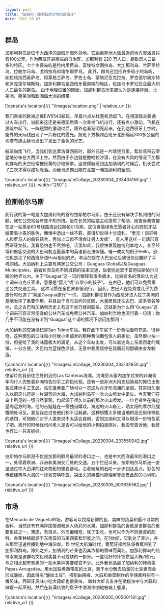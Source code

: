 ```yaml
---
layout: post
title: "加纳利：撒哈拉的沙吹向西班牙"
date: 2022-10-03
---
```


## 群岛

加那利群岛是位于大西洋的西班牙海外领地。它距离非洲大陆最近的地方摩洛哥只有100公里。作为西班牙最南端的自治区，加那利有 220 万人口，是欧盟人口最多的特区。七个主要岛屿是特内里费岛、富埃特文图拉岛、大加那利岛、兰萨罗特岛、拉帕尔马岛、戈梅拉岛和埃尔耶罗岛。 此外，群岛还包括许多较小的岛屿，如拉格拉西奥萨岛、阿莱格兰萨岛、罗伯士岛、蒙塔尼亚克拉拉、罗克德尔奥斯特和罗克德尔埃斯特。加那利群岛是西班牙最南端的地区，也是马卡罗尼西亚最大和人口最多的群岛。 由于地理位置的原因，加那利群岛历来被认为是连接非洲、北美洲、南美洲和欧洲四大洲的纽带。

![canaria's location]({{ "/images/location.png" | relative_url }})  

我们乘坐的欧洲之翼EW9542航班，早晨六点从杜塞机场起飞。在德国我主要通过火车出行，说起来这还是来德国后第一次乘坐飞机出行，还有点小激动。飞机在黑暗中起飞，一阵短暂的激动过后，窗外也渐渐明亮起来。在到达西班牙上空时，窗外的天际线出现了一片粉红的霞光。航班下方横跨西班牙北部绵延300多公里的坎塔布连山脉也发出了发出了金色的光芒。

航班向南飞行，当我们到达摩洛哥西部时，窗外已是一片晴空万里。絮状高积云零星地分布在大西洋上空。然而由于东边就是撒哈拉沙漠，在没有大风的情况下加那利群岛的天空经常被灰黄的沙粒笼罩。这使得航班到达加纳利的时候后，机长尝试了三次才得以成功降落。而我也遗憾没能在高空一睹加纳利的全貌。

![canaria's location]({{ "/images/inCollage_20230304_233434156.jpg" | relative_url }}){: width="250" }  

## 拉斯帕尔马斯

此行我的第一站是大加纳利岛的首府拉斯帕尔马斯。由于还没有解决手机网络的问题，我在公交站台有些不知所措。坐在长凳的姑娘主动提供了帮助，她告诉我直接在这一站乘坐60号线路直达拉斯帕尔马斯。这位身着绿色志愿者背心的西班牙姑娘带着小麦的肤色，慵懒中透出一丝不羁，英语却说得十分流利。“老兄！西哥特人和罗马人的疯狂结合，再加上口齿不清会让男人发疯”， 有人用这样一句话形容西班牙女孩，我看恐怕也不尽然吧。话虽如此，我很快发现加纳利本地人，甚至经常和旅客交流的大巴司机连最基本的英语都没法听懂。唯一成功的例子Hello，恐怕也是沾了和西班牙语Hola相似的光。幸运的是在大巴发动后我很快设置好了手机网络。大加纳利上主要有两家公交公司：Guaguas Global以及Guaguas Municipales，前者负责岛屿不同城镇的往来交通，后者则运营于首府拉斯帕尔马斯的地界以内。关于“Guagua”这一词的解释有很多版本，比较有名的理论认为这个词来自克丘亚语，意思是“婴儿”或“非常小的孩子”。 在古巴，他们可以免费乘坐公共交通工具。 这种习惯在全世界都很流行。 因此，古巴人在免费或几乎免费旅行时创造了“乘坐Guagua旅行”一词。 加那利群岛曾作为西班牙进入拉丁美洲的基地发挥了重要作用，并且由于当时岛屿的贫困，大量居民迁往古巴、波多黎各等地，总之古巴和加纳利历史上有这千丝万缕的联系。这就是为什么用“Guagua”这个词来形容非常便宜的公共汽车或免费公共汽车。加纳利当地也流行着一句话：你几乎不可能在没有听到“Guagua”这个词的情况下访问加那利！


大加纳利的交通枢纽是San Telmo车站。我在此下车买了一份黄油面包充饥。很神奇，这种面包的口味和小时候小卖部卖的那种黄油面包惊人的相似，虽然很小块一份，但是给了我的味蕾极大的满足。从这个车站出发，可以直达岛上东南西北的城镇，十分方便。大巴均为蓝绿色涂装，无意中我发现停在我面前的那辆由金龙制造。

![canaria's location]({{ "/images/inCollage_20230304_233132950.jpg" | relative_url }})  
停留片刻我前往住处附近的Las Canteras海滩。海滩旁从塞内加尔过来的非洲青年向行人兜售着非洲特色的手工彩色地毯。还有一些非洲大妈支起简易的摊位出售各式非洲手工艺品。站在蓬蒂亚广场可以一览这片月牙形海滩的全貌。其实很久很久以前这儿还是一片湛蓝的大海，大加纳利岛在一次火山喷发中诞生。今天我们在岛上所见的一切自然景观，均起源于很久以前的那次火山喷发。一位老者坐在海边望向远方的海，他的吉娃娃在一旁独自嬉戏。海边的火山岩上，晒太阳的摩尔红腿蟹随处可见。甚至我走过去他们都不见躲避。这种螃蟹大多被当地的渔民用作捕鱼的诱饵，可惜他们对于人类来说不太适合食用，否则加纳利又可以增添一份特色菜了吧。离开的时候我询问老人是否可以给他的小狗拍张照片，我没有告诉他，我曾也有过一只吉娃娃。

![canaria's location]({{ "/images/inCollage_20230304_233559042.jpg" | relative_url }})  

拉斯帕尔马斯港不仅是加那利群岛最早的港口之一，也是中大西洋最早的港口之一，处理着欧洲、非洲和美洲交汇处的交通。五个世纪以来，拉斯帕尔马斯港一直是通过中大西洋的往来商船的重要基地。沿着蜿蜒的石阶一步步到达高点，彩色的传统建筑与大海的一抹蓝交响呼应，探出头的黑猫也能理解登高者此刻的心境吧。

![canaria's location]({{ "/images/inCollage_20230305_003635562.jpg" | relative_url }})  


## 市场

在Mercado de Vegueta市场，游客可以找常新鲜的鱼、美味的蔬菜和最不寻常的香料，当然还有充满异国情调和迷人色彩的水果。加那利群岛的香蕉是该群岛的重要象征之一，薄皮，有斑点，外形偏粗短，除了生吃，也可以作为不同食谱的配料。香蕉种植起源于东南亚的马来西亚和印度之间。在5世纪，它到达了非洲，并从那里迅速传播到地中海沿岸。15 世纪大航海时代，葡萄牙探险队将香蕉带到了加那利群岛。除此之外，加纳利的芒果也因其浓郁的香味而闻名。加那利群岛的热带水果是该群岛文化和美食不可或缺的一部分。一盒切好的什锦拼盘大概7欧元，与之相比超市售卖的一些水果种类要便宜不少。此外我也品尝了加纳利的特色菜Papas Arrugadas。用水加盐煮熟带皮的土豆，沥干水分散去热量的土豆表面会形成皱纹，因此得名“皱纹土豆”。搭配由辣椒、大蒜和香菜制作的辛辣酱料别有一番风味。西班牙风味小吃大蒜虾也很美味， 新鲜大虾去皮并在橄榄油中与大蒜和辣椒一起烹制，然后在装满热油的盘子中滋滋作响地被端上餐桌。

![canaria's location]({{ "/images/inCollage_20230305_005601181.jpg" | relative_url }})  


























